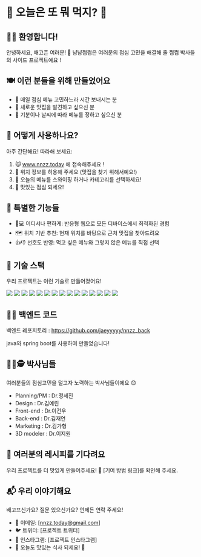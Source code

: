 # 🍱 오늘은 또 뭐 먹지? 🍱
## 🌈✨ 환영합니다!
안녕하세요, 배고픈 여러분! 🤗 냠냠쩝쩝은 여러분의 점심 고민을 해결해 줄 쩝쩝 박사들의 사이드 프로젝트예요 !

## 🍽️ 이런 분들을 위해 만들었어요
- 🤔 매일 점심 메뉴 고민하느라 시간 보내시는 분
- 🍛 새로운 맛집을 발견하고 싶으신 분
- 🎲 기분이나 날씨에 따라 메뉴를 정하고 싶으신 분
  
## 🚀 어떻게 사용하나요?
아주 간단해요! 따라해 보세요:

1. 🐱 www.nnzz.today 에 접속해주세요 !
2. 🐶 위치 정보를 허용해 주세요 (맛집을 찾기 위해서예요!)
3. 🐰 오늘의 메뉴를 스와이핑 하거나 카테고리를 선택하세요!
4. 🎉 맛있는 점심 되세요!
   
## 🌟 특별한 기능들
- 📱💻 어디서나 편하게: 반응형 웹으로 모든 디바이스에서 최적화된 경험
- 🗺️ 위치 기반 추천: 현재 위치를 바탕으로 근처 맛집을 찾아드려요
- 👍👎 선호도 반영: 먹고 싶은 메뉴와 그렇지 않은 메뉴를 직접 선택


## 🔧 기술 스택
우리 프로젝트는 이런 기술로 만들어졌어요!
<div align=left>
  <img src="https://img.shields.io/badge/java 17-3670A0?style=for-the-badge&logo=&logoColor=ffdd54" />
  <img src="https://img.shields.io/badge/springboot 3.3.4-6DB33F.svg?style=for-the-badge&logo=springboot&logoColor=white" />
  <img src="https://img.shields.io/badge/spring security-6DB33F.svg?style=for-the-badge&logo=spring&logoColor=white" />
  <img src="https://img.shields.io/badge/mybatis-FF9E0F.svg?style=for-the-badge&logo=&logoColor=white" />
  <img src="https://img.shields.io/badge/spring scheduler-6DB33F.svg?style=for-the-badge&logo=spring&logoColor=white" />
  <img src="https://img.shields.io/badge/gradle-02303A?style=for-the-badge&logo=gradle&logoColor=white">
  <img src="https://img.shields.io/badge/postgresql-4169E1?style=for-the-badge&logo=postgresql&logoColor=white">
  
  <img src="https://img.shields.io/badge/python-3776AB?style=for-the-badge&logo=python&logoColor=white">
  <img src="https://img.shields.io/badge/selenium-43B02A?style=for-the-badge&logo=selenium&logoColor=white">
  <img src="https://img.shields.io/badge/swagger-85EA2D?style=for-the-badge&logo=swagger&logoColor=white">
  <img src="https://img.shields.io/badge/amazon ec2-FF9900?style=for-the-badge&logo=amazonec2&logoColor=white">
  <img src="https://img.shields.io/badge/amazon rds-527FFF?style=for-the-badge&logo=amazonrds&logoColor=white">
  <img src="https://img.shields.io/badge/caddy-1F88C0?style=for-the-badge&logo=caddy&logoColor=white">
  <img src="https://img.shields.io/badge/slack-4A154B?style=for-the-badge&logo=slack&logoColor=white">
  <img src="https://img.shields.io/badge/notion-000000?style=for-the-badge&logo=notion&logoColor=white">
</div>


## 👩‍💻 백엔드 코드
백엔드 레포지토리 : https://github.com/jaeyyyyy/nnzz_back

java와 spring boot를 사용하여 만들었습니다!

## 🕵️‍♀️🕵️ 박사님들
여러분들의 점심고민을 덜고자 노력하는 박사님들이에요 😊

- Planning/PM : Dr.정세진
- Design : Dr.김예린
- Front-end : Dr.이건우
- Back-end : Dr.김재연
- Marketing : Dr.김가형
- 3D modeler : Dr.이지원
  
## 🍳 여러분의 레시피를 기다려요
우리 프로젝트를 더 맛있게 만들어주세요! 🤗 [기여 방법 링크]를 확인해 주세요.

## 📬 우리 이야기해요
배고프신가요? 질문 있으신가요? 언제든 연락 주세요!

- 📧 이메일: [nnzz.today@gmail.com]
- 🐦 트위터: [프로젝트 트위터]
- 📸 인스타그램: [프로젝트 인스타그램]
- 🍕 오늘도 맛있는 식사 되세요! 🌮
